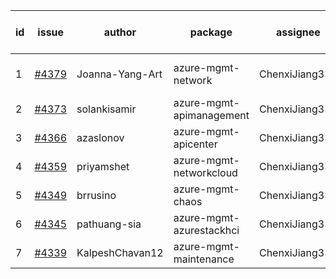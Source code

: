 | id | issue | author | package | assignee | bot advice | created date of issue | target release date | date from target |
| ------ | ------ | ------ | ------ | ------ | ------ | ------ | ------ | :-----: |
| 1 | [#4379](https://github.com/Azure/sdk-release-request/issues/4379) | Joanna-Yang-Art | azure-mgmt-network | ChenxiJiang333 | new issue. MultiAPI | 07-31 | 08-25 |  |
| 2 | [#4373](https://github.com/Azure/sdk-release-request/issues/4373) | solankisamir | azure-mgmt-apimanagement | ChenxiJiang333 |  | 07-27 | 08-25 |  |
| 3 | [#4366](https://github.com/Azure/sdk-release-request/issues/4366) | azaslonov | azure-mgmt-apicenter | ChenxiJiang333 | FirstBeta | 07-26 | 08-25 |  |
| 4 | [#4359](https://github.com/Azure/sdk-release-request/issues/4359) | priyamshet | azure-mgmt-networkcloud | ChenxiJiang333 | FirstGA | 07-25 | 08-25 |  |
| 5 | [#4349](https://github.com/Azure/sdk-release-request/issues/4349) | brrusino | azure-mgmt-chaos | ChenxiJiang333 | new comment. | 07-20 | 08-25 |  |
| 6 | [#4345](https://github.com/Azure/sdk-release-request/issues/4345) | pathuang-sia | azure-mgmt-azurestackhci | ChenxiJiang333 |  | 07-19 | 08-25 |  |
| 7 | [#4339](https://github.com/Azure/sdk-release-request/issues/4339) | KalpeshChavan12 | azure-mgmt-maintenance | ChenxiJiang333 |  | 07-15 | 08-25 |  |
